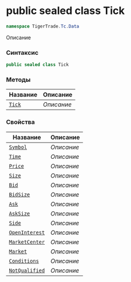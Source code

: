 
# public sealed class Tick
```csharp
namespace TigerTrade.Tc.Data
```



Описание

### Синтаксис
```csharp
public sealed class Tick
```


### Методы
| Название | Описание |
| --- | --- |
| [`Tick`](./Tick.cs/Методы/Tick.md) | *Описание* |

### Свойства
| Название | Описание |
| --- | --- |
| [`Symbol`](./Tick.cs/Свойства/Symbol.md) | *Описание* |
| [`Time`](./Tick.cs/Свойства/Time.md) | *Описание* |
| [`Price`](./Tick.cs/Свойства/Price.md) | *Описание* |
| [`Size`](./Tick.cs/Свойства/Size.md) | *Описание* |
| [`Bid`](./Tick.cs/Свойства/Bid.md) | *Описание* |
| [`BidSize`](./Tick.cs/Свойства/BidSize.md) | *Описание* |
| [`Ask`](./Tick.cs/Свойства/Ask.md) | *Описание* |
| [`AskSize`](./Tick.cs/Свойства/AskSize.md) | *Описание* |
| [`Side`](./Tick.cs/Свойства/Side.md) | *Описание* |
| [`OpenInterest`](./Tick.cs/Свойства/OpenInterest.md) | *Описание* |
| [`MarketCenter`](./Tick.cs/Свойства/MarketCenter.md) | *Описание* |
| [`Market`](./Tick.cs/Свойства/Market.md) | *Описание* |
| [`Conditions`](./Tick.cs/Свойства/Conditions.md) | *Описание* |
| [`NotQualified`](./Tick.cs/Свойства/NotQualified.md) | *Описание* |




